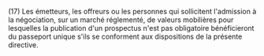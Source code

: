 (17) Les émetteurs, les offreurs ou les personnes qui sollicitent l'admission à la négociation, sur un marché réglementé, de valeurs mobilières pour lesquelles la publication d'un prospectus n'est pas obligatoire bénéficieront du passeport unique s'ils se conforment aux dispositions de la présente directive.